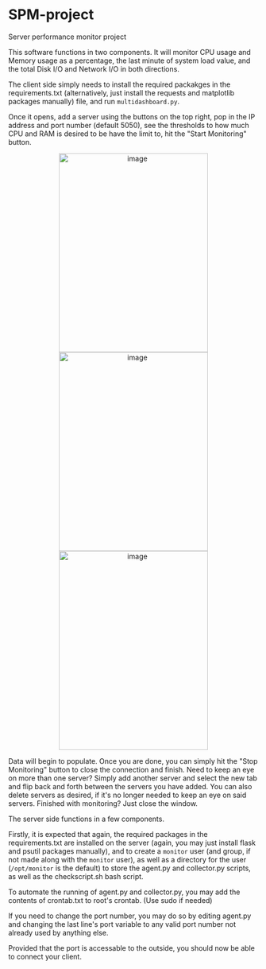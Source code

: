 # SPM-project
Server performance monitor project

This software functions in two components. It will monitor CPU usage and Memory usage as a percentage, the last minute of system load value, and the total Disk I/O and Network I/O in both directions.

The client side simply needs to install the required packakges in the requirements.txt (alternatively, just install the requests and matplotlib packages manually) file, and run `multidashboard.py`.

Once it opens, add a server using the buttons on the top right, pop in the IP address and port number (default 5050), see the thresholds to how much CPU and RAM is desired to be have the limit to, hit the "Start Monitoring" button.

<p align="center">
<img width="300" height="400" alt="image" src="https://github.com/user-attachments/assets/4994d692-8d9f-4f53-a506-1c0768792e2e" />

<img width="300" height="400" alt="image" src="https://github.com/user-attachments/assets/16fff765-073f-4d7e-86da-960ae809e640" />

<img width="300" height="400" alt="image" src="https://github.com/user-attachments/assets/f998f545-59ac-423b-8ca4-89495763518f" />
</p>

Data will begin to populate. Once you are done, you can simply hit the "Stop Monitoring" button to close the connection and finish. Need to keep an eye on more than one server? Simply add another server and select the new tab and flip back and forth between the servers you have added. You can also delete servers as desired, if it's no longer needed to keep an eye on said servers. Finished with monitoring? Just close the window.

The server side functions in a few components.

Firstly, it is expected that again, the required packages in the requirements.txt are installed on the server (again, you may just install flask and psutil packages manually), and to create a `monitor` user (and group, if not made along with the `monitor` user), as well as a directory for the user (`/opt/monitor` is the default) to store the agent.py and collector.py scripts, as well as the checkscript.sh bash script.

To automate the running of agent.py and collector.py, you may add the contents of crontab.txt to root's crontab. (Use sudo if needed)

If you need to change the port number, you may do so by editing agent.py and changing the last line's port variable to any valid port number not already used by anything else.

Provided that the port is accessable to the outside, you should now be able to connect your client.
